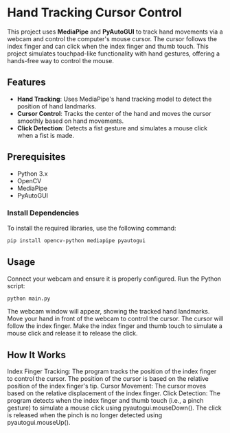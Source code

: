 # Hand Tracking Cursor Control

This project uses **MediaPipe** and **PyAutoGUI** to track hand movements via a webcam and control the computer's mouse cursor. The cursor follows the index finger and can click when the index finger and thumb touch. This project simulates touchpad-like functionality with hand gestures, offering a hands-free way to control the mouse.

## Features

- **Hand Tracking**: Uses MediaPipe's hand tracking model to detect the position of hand landmarks.
- **Cursor Control**: Tracks the center of the hand and moves the cursor smoothly based on hand movements.
- **Click Detection**: Detects a fist gesture and simulates a mouse click when a fist is made.

## Prerequisites

- Python 3.x
- OpenCV
- MediaPipe
- PyAutoGUI

### Install Dependencies

To install the required libraries, use the following command:

```bash
pip install opencv-python mediapipe pyautogui
```

## Usage

Connect your webcam and ensure it is properly configured.
Run the Python script:

```bash
python main.py
```

The webcam window will appear, showing the tracked hand landmarks.
Move your hand in front of the webcam to control the cursor. The cursor will follow the index finger.
Make the index finger and thumb touch to simulate a mouse click and release it to release the click.

## How It Works

Index Finger Tracking: The program tracks the position of the index finger to control the cursor. The position of the cursor is based on the relative position of the index finger's tip.
Cursor Movement: The cursor moves based on the relative displacement of the index finger.
Click Detection: The program detects when the index finger and thumb touch (i.e., a pinch gesture) to simulate a mouse click using pyautogui.mouseDown(). The click is released when the pinch is no longer detected using pyautogui.mouseUp().
